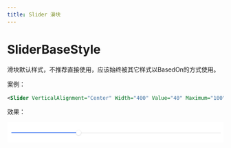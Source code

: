 ```yaml
---
title: Slider 滑块
---
```


# SliderBaseStyle

滑块默认样式，不推荐直接使用，应该始终被其它样式以BasedOn的方式使用。

案例：

```xml
<Slider VerticalAlignment="Center" Width="400" Value="40" Maximum="100"/>
```

效果：

![Slider.DefaultStyle](https://raw.githubusercontent.com/HandyOrg/HandyOrgResource/master/HandyControl/Doc/native_controls/Slider.DefaultStyle.png)